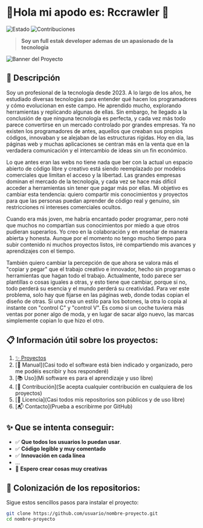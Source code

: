 # 🌟Hola mi apodo es: Rccrawler 🌟

![Estado](https://img.shields.io/badge/Estado-Activo-success.svg)
![Contribuciones](https://img.shields.io/badge/Contribuciones-Bienvenidas-brightgreen.svg)

> **Soy un full estak developer ademas de un apasionado de la tecnologia**

![Banner del Proyecto]([https://via.placeholder.com/1200x400.png?text=Banner+del+Proyecto](https://github.com/Rccrawler/Rccrawler/blob/main/may-quehboard%20-%20copia.jpg))

## 🚀 Descripción
Soy un profesional de la tecnología desde 2023. A lo largo de los años, he estudiado diversas tecnologías para entender qué hacen los programadores y cómo evolucionan en este campo. He aprendido mucho, explorando herramientas y replicando algunas de ellas. Sin embargo, he llegado a la conclusión de que ninguna tecnología es perfecta, y cada vez más todo parece convertirse en un mercado controlado por grandes empresas. Ya no existen los programadores de antes, aquellos que creaban sus propios códigos, innovaban y se alejaban de las estructuras rígidas. Hoy en día, las páginas web y muchas aplicaciones se centran más en la venta que en la verdadera comunicación y el intercambio de ideas sin un fin económico.

Lo que antes eran las webs no tiene nada que ber con la actual un espacio abierto de código libre y creativo está siendo reemplazado por modelos comerciales que limitan el acceso y la libertad. Las grandes empresas dominan el mercado de la tecnología, y cada vez se hace más difícil acceder a herramientas sin tener que pagar más por ellas. Mi objetivo es cambiar esta tendencia: quiero compartir mis conocimientos y proyectos para que las personas puedan aprender de código real y genuino, sin restricciones ni intereses comerciales ocultos.

Cuando era más joven, me habría encantado poder programar, pero noté que muchos no compartían sus conocimientos por miedo a que otros pudieran superarlos. Yo creo en la colaboración y en enseñar de manera abierta y honesta. Aunque por el momento no tengo mucho tiempo para subir contenido ni muchos proyectos listos, iré compartiendo mis avances y aprendizajes con el tiempo.

También quiero cambiar la percepción de que ahora se valora más el "copiar y pegar" que el trabajo creativo e innovador, hecho sin programas o herramientas que hagan todo el trabajo. Actualmente, todo parece ser plantillas o cosas iguales a otras, y esto tiene que cambiar, porque si no, todo perderá su esencia y el mundo perderá su creatividad. Para ver este problema, solo hay que fijarse en las páginas web, donde todas copian el diseño de otras. Si una crea un estilo para los botones, la otra lo copia al instante con "control C" y "control V". Es como si un coche tuviera más ventas por poner algo de moda, y en lugar de sacar algo nuevo, las marcas simplemente copian lo que hizo el otro.

## 📋 Información útil sobre los proyectos:
1. [✨ Proyectos](#-características)
2. [🔧 Manual](Casi todo el software está bien indicado y organizado, pero me podéis escribir y hos responderé)
3. [📚 Uso](Mi software es para el aprendizaje y uso libre)
4. [🤝 Contribución](Se acepta cualquier contribución en cualquiera de los proyectos)
6. [📄 Licencia](Casi todos mis repositorios son públicos y de uso libre)
7. [📬 Contacto](Prueba a escribirme por GitHub)

## ✨ Que se intenta conseguir:
- ✅ **Que todos los usuarios lo puedan usar**.
- ✅ **Código legible y muy comentado**
- ✅ **Innovación en cada línea**
- ...
- 🎨 **Espero crear cosas muy creativas**

## 🔧 Colonización de los repositorios:
Sigue estos sencillos pasos para instalar el proyecto:

```bash
git clone https://github.com/usuario/nombre-proyecto.git
cd nombre-proyecto
